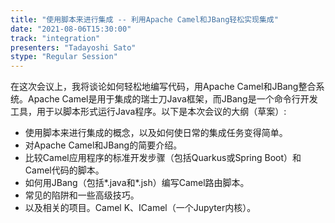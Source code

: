 ```yaml
---
title: "使用脚本来进行集成 -- 利用Apache Camel和JBang轻松实现集成"
date: "2021-08-06T15:30:00"
track: "integration"
presenters: "Tadayoshi Sato"
stype: "Regular Session"
---
```

在这次会议上，我将谈论如何轻松地编写代码，用Apache Camel和JBang整合系统。Apache Camel是用于集成的瑞士刀Java框架，而JBang是一个命令行开发工具，用于以脚本形式运行Java程序。以下是本次会议的大纲（草案）:
* 使用脚本来进行集成的概念，以及如何使日常的集成任务变得简单。
* 对Apache Camel和JBang的简要介绍。
* 比较Camel应用程序的标准开发步骤（包括Quarkus或Spring Boot）和Camel代码的脚本。
* 如何用JBang（包括*.java和*.jsh）编写Camel路由脚本。
* 常见的陷阱和一些高级技巧。
* 以及相关的项目。Camel K、ICamel（一个Jupyter内核）。
